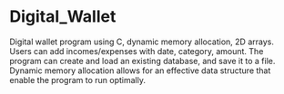 # Digital_Wallet
Digital wallet program using C, dynamic memory allocation, 2D arrays. Users can add incomes/expenses with date, category, amount. The program can create and load an existing database, and save it to a file. Dynamic memory allocation allows for an effective data structure that enable the program to run optimally. 
